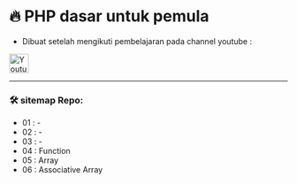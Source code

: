 # 🔥 PHP dasar untuk pemula

- Dibuat setelah mengikuti pembelajaran pada channel youtube : 
<a href="https://www.youtube.com/playlist?list=PLFIM0718LjIUqXfmEIBE3-uzERZPh3vp6">
<img alt="Youtube Web Programming Unpas" src="https://img.shields.io/badge/WEB Programming Unpas%20-%23050f2c.svg?&style=for-the-badge&logo=youtube&logoColor=red"  height="35" width="auto"></a>

---

### 🛠️ sitemap Repo:

- 01 : -
- 02 : -
- 03 : -
- 04 : Function
- 05 : Array
- 06 : Associative Array
